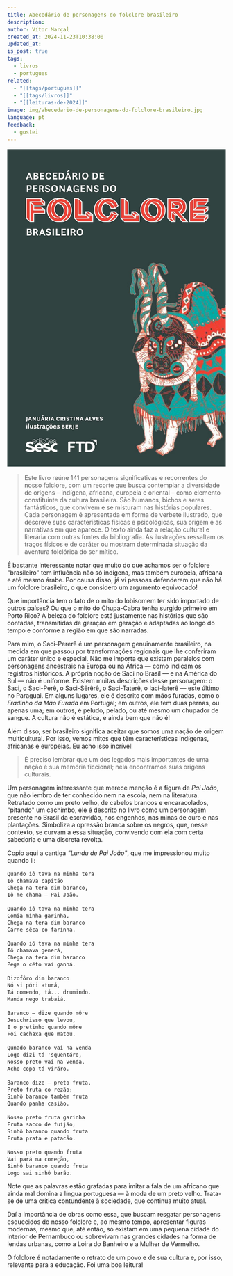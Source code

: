 ```yaml
---
title: Abecedário de personagens do folclore brasileiro
description: 
author: Vítor Marçal
created_at: 2024-11-23T10:38:00
updated_at: 
is_post: true
tags:
  - livros
  - portugues
related:
  - "[[tags/portugues]]"
  - "[[tags/livros]]"
  - "[[leituras-de-2024]]"
image: img/abecedario-de-personagens-do-folclore-brasileiro.jpg
language: pt
feedback:
  - gostei
---
```


![abecedario-de-personagens-do-folclore-brasileiro](img/abecedario-de-personagens-do-folclore-brasileiro.jpg)

> Este livro reúne 141 personagens significativas e recorrentes do nosso folclore, com um recorte que busca contemplar a diversidade de origens – indígena, africana, europeia e oriental – como elemento constituinte da cultura brasileira. São humanos, bichos e seres fantásticos, que convivem e se misturam nas histórias populares. Cada personagem é apresentada em forma de verbete ilustrado, que descreve suas características físicas e psicológicas, sua origem e as narrativas em que aparece. O texto ainda faz a relação cultural e literária com outras fontes da bibliografia. As ilustrações ressaltam os traços físicos e de caráter ou mostram determinada situação da aventura folclórica do ser mítico.

É bastante interessante notar que muito do que achamos ser o folclore "brasileiro" tem influência não só indígena, mas também europeia, africana e até mesmo árabe. Por causa disso, já vi pessoas defenderem que não há um folclore brasileiro, o que considero um argumento equivocado!

Que importância tem o fato de o mito do lobisomem ter sido importado de outros países? Ou que o mito do Chupa-Cabra tenha surgido primeiro em Porto Rico? A beleza do folclore está justamente nas histórias que são contadas, transmitidas de geração em geração e adaptadas ao longo do tempo e conforme a região em que são narradas.

Para mim, o Saci-Pererê é um personagem genuinamente brasileiro, na medida em que passou por transformações regionais que lhe conferiram um caráter único e especial. Não me importa que existam paralelos com personagens ancestrais na Europa ou na África — como indicam os registros históricos. A própria noção de Saci no Brasil — e na América do Sul — não é uniforme. Existem muitas descrições desse personagem: o Saci, o Saci-Perê, o Saci-Sêrêrê, o Saci-Taterê, o Iaci-Íaterê — este último no Paraguai. Em alguns lugares, ele é descrito com mãos furadas, como o _Fradinho da Mão Furada_ em Portugal; em outros, ele tem duas pernas, ou apenas uma; em outros, é peludo, pelado, ou até mesmo um chupador de sangue. A cultura não é estática, e ainda bem que não é!

Além disso, ser brasileiro significa aceitar que somos uma nação de origem multicultural. Por isso, vemos mitos que têm características indígenas, africanas e europeias. Eu acho isso incrível!

> É preciso  lembrar que um dos legados mais importantes de uma nação é sua memória ficcional; nela encontramos suas origens culturais.

Um personagem interessante que merece menção é a figura de _Pai João_, que não lembro de ter conhecido nem na escola, nem na literatura. Retratado como um preto velho, de cabelos brancos e encaracolados, "pitando" um cachimbo, ele é descrito no livro como um personagem presente no Brasil da escravidão, nos engenhos, nas minas de ouro e nas plantações. Simboliza a opressão branca sobre os negros, que, nesse contexto, se curvam a essa situação, convivendo com ela com certa sabedoria e uma discreta revolta.

Copio aqui a cantiga _"Lundu de Pai João"_, que me impressionou muito quando li:

```
Quando iô tava na minha tera  
Iô chamava capitão  
Chega na tera dim baranco,  
Iô me chama – Pai João.

Quando iô tava na minha tera  
Comia minha garinha,  
Chega na tera dim baranco  
Cárne sêca co farinha.

Quando iô tava na minha tera  
Iô chamava generá,  
Chega na tera dim baranco  
Pega o cêto vai ganhá.

Dizofôro dim baranco  
Nó si póri aturá,  
Tá comendo, tá... drumindo.  
Manda nego trabaiá.

Baranco – dize quando môre  
Jesuchrisso que levou,  
E o pretinho quando môre  
Foi cachaxa que matou.

Qunado baranco vai na venda
Logo dizi tá 'squentáro,
Nosso preto vai na venda,
Acho copo tá viráro.

Baranco dize – preto fruta,  
Preto fruta co rezão;  
Sinhô baranco também fruta  
Quando panha casião.

Nosso preto fruta garinha  
Fruta sacco de fuijão;  
Sinhô baranco quando fruta  
Fruta prata e patacão.

Nosso preto quando fruta  
Vai pará na coreção,  
Sinhô baranco quando fruta  
Logo sai sinhô barão.

```

Note que as palavras estão grafadas para imitar a fala de um africano que ainda mal domina a língua portuguesa — à moda de um preto velho. Trata-se de uma crítica contundente à sociedade, que continua muito atual.

Daí a importância de obras como essa, que buscam resgatar personagens esquecidos do nosso folclore e, ao mesmo tempo, apresentar figuras modernas, mesmo que, até então, só existam em uma pequena cidade do interior de Pernambuco ou sobrevivam nas grandes cidades na forma de lendas urbanas, como a Loira do Banheiro e a Mulher de Vermelho.

O folclore é notadamente o retrato de um povo e de sua cultura e, por isso, relevante para a educação.  Foi uma boa leitura!